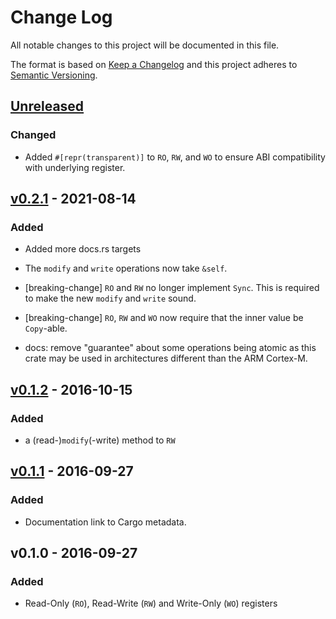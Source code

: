 # Change Log

All notable changes to this project will be documented in this file.

The format is based on [Keep a Changelog](http://keepachangelog.com/)
and this project adheres to [Semantic Versioning](http://semver.org/).

## [Unreleased]

### Changed

- Added `#[repr(transparent)]` to `RO`, `RW`, and `WO` to ensure ABI
  compatibility with underlying register.

## [v0.2.1] - 2021-08-14

### Added

- Added more docs.rs targets

- The `modify` and `write` operations now take `&self`.

- [breaking-change] `RO` and `RW` no longer implement `Sync`. This is required
  to make the new `modify` and `write` sound.

- [breaking-change] `RO`, `RW` and `WO` now require that the inner value be
  `Copy`-able.

- docs: remove "guarantee" about some operations being atomic as this crate may
  be used in architectures different than the ARM Cortex-M.

## [v0.1.2] - 2016-10-15

### Added

- a (read-)`modify`(-write) method to `RW`

## [v0.1.1] - 2016-09-27

### Added

- Documentation link to Cargo metadata.

## v0.1.0 - 2016-09-27

### Added

- Read-Only (`RO`), Read-Write (`RW`) and Write-Only (`WO`) registers

[Unreleased]: https://github.com/rust-embedded/volatile-register/compare/v0.2.1...HEAD
[v0.2.1]: https://github.com/rust-embedded/volatile-register/compare/v0.2.0...v0.2.1
[v0.2.0]: https://github.com/rust-embedded/volatile-register/compare/v0.1.2...v0.2.0
[v0.1.2]: https://github.com/rust-embedded/volatile-register/compare/v0.1.1...v0.1.2
[v0.1.1]: https://github.com/rust-embedded/volatile-register/compare/v0.1.0...v0.1.1
